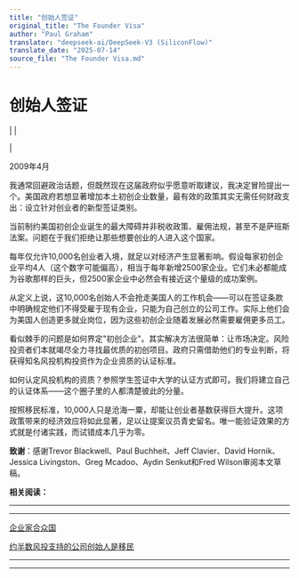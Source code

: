 ```yaml
---
title: "创始人签证"
original_title: "The Founder Visa"
author: "Paul Graham"
translator: "deepseek-ai/DeepSeek-V3 (SiliconFlow)"
translate_date: "2025-07-14"
source_file: "The Founder Visa.md"
---
```


# 创始人签证

| | [](index.html)  
  
|   
  
2009年4月  
  
我通常回避政治话题，但既然现在这届政府似乎愿意听取建议，我决定冒险提出一个。美国政府若想显著增加本土初创企业数量，最有效的政策其实无需任何财政支出：设立针对创业者的新型签证类别。  
  
当前制约美国初创企业诞生的最大障碍并非税收政策、雇佣法规，甚至不是萨班斯法案。问题在于我们拒绝让那些想要创业的人进入这个国家。  
  
每年仅允许10,000名创业者入境，就足以对经济产生显著影响。假设每家初创企业平均4人（这个数字可能偏高），相当于每年新增2500家企业。它们未必都能成为谷歌那样的巨头，但2500家企业中必然会有接近这个量级的成功案例。  
  
从定义上说，这10,000名创始人不会抢走美国人的工作机会——可以在签证条款中明确规定他们不得受雇于现有企业，只能为自己创立的公司工作。实际上他们会为美国人创造更多就业岗位，因为这些初创企业随着发展必然需要雇佣更多员工。  
  
看似棘手的问题是如何界定"初创企业"。其实解决方法很简单：让市场决定。风险投资者们本就竭尽全力寻找最优质的初创项目。政府只需借助他们的专业判断，将获得知名风投机构投资作为企业资质的认证标准。  
  
如何认定风投机构的资质？参照学生签证中大学的认证方式即可。我们将建立自己的认证体系——这个圈子里的人都清楚彼此的分量。  
  
按照移民标准，10,000人只是沧海一粟，却能让创业者基数获得巨大提升。这项政策带来的经济效应将如此显著，足以让提案议员青史留名。唯一能验证效果的方式就是付诸实践，而试错成本几乎为零。  
  
  
  
  
  
**致谢**：感谢Trevor Blackwell、Paul Buchheit、Jeff Clavier、David Hornik、Jessica Livingston、Greg Mcadoo、Aydin Senkut和Fred Wilson审阅本文草稿。  
  
  
  
 **相关阅读：**  
  
  
---  
  
  
---  
[企业家合众国](http://www.economist.com/surveys/displaystory.cfm?story_id=13216037&fsrc=rss)  
  
[约半数风投支持的公司创始人是移民](http://venturebeat.com/2006/11/15/note-to-washington-about-half-of-vc-backed-company-founders-are-immigrants)  
  
  
  
  

* * *  
  
---